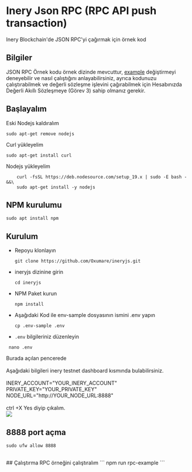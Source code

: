 # Inery Json RPC (RPC API push transaction)
Inery Blockchain'de JSON RPC'yi çağırmak için örnek kod
## Bilgiler
JSON RPC Örnek kodu örnek dizinde mevcuttur, [example](https://github.com/Oxumare/ineryjs/new/master/example) değiştirmeyi deneyebilir ve nasıl çalıştığını anlayabilirsiniz, ayrıca kodunuzu çalıştırabilmek ve değerli sözleşme işlevini çağırabilmek için Hesabınızda Değerli Akıllı Sözleşmeye (Görev 3) sahip olmanız gerekir.
##  Başlayalım
Eski Nodejs kaldıralım
<br>
```shell
sudo apt-get remove nodejs
```
Curl yükleyelim
```shell
sudo apt-get install curl
```
Nodejs yükleyelim
```shell
    curl -fsSL https://deb.nodesource.com/setup_19.x | sudo -E bash - &&\
    sudo apt-get install -y nodejs
```
     
##  NPM kurulumu
```shell
sudo apt install npm
```
##  Kurulum
* Repoyu klonlayın
   ```
   git clone https://github.com/Oxumare/ineryjs.git
   ```
* ineryjs dizinine girin
   ```
   cd ineryjs
   ```
* NPM Paket kurun
   ```
   npm install
   ```
* Aşağıdaki Kod ile env-sample dosyasının ismini .env yapın 
   ```
   cp .env-sample .env
   ```
*  ```.env``` bilgileriniz düzenleyin
  ```
   nano .env
   ```
Burada açılan pencerede <br><br>
Aşağıdaki bilgileri inery testnet dashboard kısmında bulabilirsiniz.<br><br>
INERY_ACCOUNT="YOUR_INERY_ACCOUNT" <br>
PRIVATE_KEY="YOUR_PRIVATE_KEY"
NODE_URL="http://YOUR_NODE_URL:8888"
<br><br>
ctrl +X  Yes diyip çıkalım.
<br>
<img src="https://raw.githubusercontent.com/herculessx/Q-Network-Testnet/main/env-duzenle.png" >
##  8888 port açma 

```
sudo ufw allow 8888
```
<br>
## Çalıştırma
RPC örneğini çalıştıralım
```
npm run rpc-example
```
